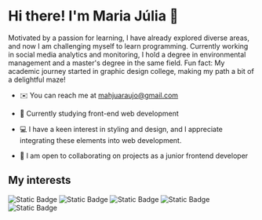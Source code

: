 # Hi there! I'm Maria Júlia 👋

Motivated by a passion for learning, I have already explored diverse areas, and now I am challenging myself to learn programming. Currently working in social media analytics and monitoring, I hold a degree in environmental management and a master's degree in the same field. Fun fact: My academic journey started in graphic design college, making my path a bit of a delightful maze! 


- ✉️ You can reach me at mahjuaraujo@gmail.com  

- 🚀 Currently studying front-end web development 

- 💻 I have a keen interest in styling and design, and I appreciate integrating these elements into web development.

- 🤝 I am open to collaborating on projects as a junior frontend developer


## My interests

![Static Badge](https://img.shields.io/badge/html5-%23E34F26.svg?style=for-the-badge&logo=html5&logoColor=white)
![Static Badge](https://img.shields.io/badge/css3-%231572B6.svg?style=for-the-badge&logo=css3&logoColor=white)
![Static Badge](https://img.shields.io/badge/javascript-%23323330.svg?style=for-the-badge&logo=javascript&logoColor=%23F7DF1E)
![Static Badge](https://img.shields.io/badge/tailwindcss-%2338B2AC.svg?style=for-the-badge&logo=tailwind-css&logoColor=white)
![Static Badge](https://img.shields.io/badge/-ReactJs-61DAFB?logo=react&logoColor=white&style=for-the-badge)

